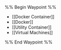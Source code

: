 %% Begin Waypoint %%
- [[Docker Container]]
- [[Docker]]
- [[Utility Container]]
- [[Virtual Machines]]

%% End Waypoint %%